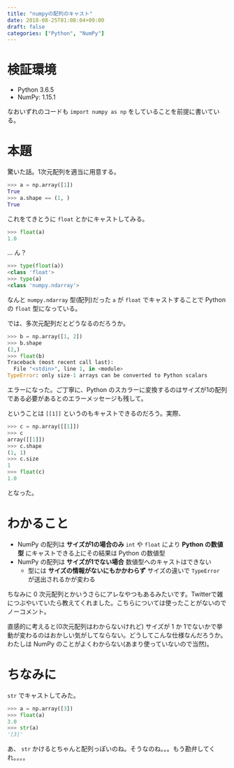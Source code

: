 ```yaml
---
title: "numpyの配列のキャスト"
date: 2018-08-25T01:08:04+09:00
draft: false
categories: ["Python", "NumPy"]
---
```


# 検証環境

- Python 3.6.5
- NumPy: 1.15.1

なおいずれのコードも `import numpy as np` をしていることを前提に書いている。

# 本題

驚いた話。1次元配列を適当に用意する。

```python
>>> a = np.array([1])
True
>>> a.shape == (1, )
True
```

これをてきとうに `float` とかにキャストしてみる。

```python
>>> float(a)
1.0
```

... ん？

```python
>>> type(float(a))
<class 'float'>
>>> type(a)
<class 'numpy.ndarray'>
```

なんと `numpy.ndarray` 型(配列)だった `a`  が `float` でキャストすることで Python の `float` 型になっている。

では、多次元配列だとどうなるのだろうか。

```python
>>> b = np.array([1, 2])
>>> b.shape
(2,)
>>> float(b)
Traceback (most recent call last):
  File "<stdin>", line 1, in <module>
TypeError: only size-1 arrays can be converted to Python scalars
```

エラーになった。ご丁寧に、Python のスカラーに変換するのはサイズが1の配列である必要があるとのエラーメッセージも残して。

ということは `[[1]]` というのもキャストできるのだろう。実際、

```python
>>> c = np.array([[1]])
>>> c
array([[1]])
>>> c.shape
(1, 1)
>>> c.size
1
>>> float(c)
1.0
```

となった。

# わかること

- NumPy の配列は **サイズが1の場合のみ** `int` や `float` により **Python の数値型** にキャストできる上にその結果は Python の数値型
- NumPy の配列は **サイズが1でない場合** 数値型へのキャストはできない
    - 型には **サイズの情報がないにもかかわらず** サイズの違いで `TypeError` が送出されるかが変わる

ちなみに 0 次元配列とかいうさらにアレなやつもあるみたいです。Twitterで雑につぶやいていたら教えてくれました。こちらについては使ったことがないのでノーコメント。

直感的に考えると(0次元配列はわからないけれど) サイズが 1 か 1でないかで挙動が変わるのはおかしい気がしてならない。どうしてこんな仕様なんだろうか。わたしは NumPy のことがよくわからない(あまり使っていないので当然)。

# ちなみに

`str` でキャストしてみた。

```python
>>> a = np.array([3])
>>> float(a)
3.0
>>> str(a)
'[3]'
```

あ、 `str` かけるとちゃんと配列っぽいのね。そうなのね。。。もう勘弁してくれ。。。。
